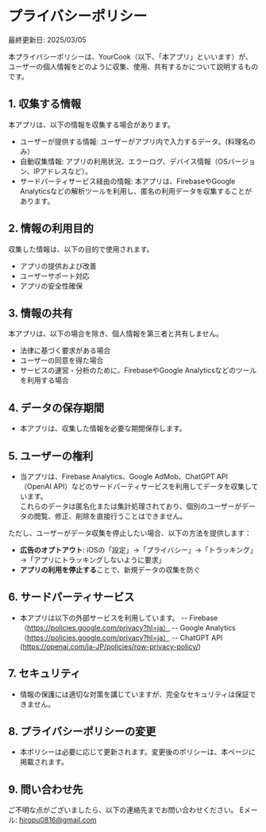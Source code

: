 # プライバシーポリシー

最終更新日: 2025/03/05

本プライバシーポリシーは、YourCook（以下、「本アプリ」といいます）が、ユーザーの個人情報をどのように収集、使用、共有するかについて説明するものです。

## 1. 収集する情報

本アプリは、以下の情報を収集する場合があります。
- ユーザーが提供する情報: ユーザーがアプリ内で入力するデータ。(料理名のみ）
- 自動収集情報: アプリの利用状況、エラーログ、デバイス情報（OSバージョン、IPアドレスなど）。
- サードパーティサービス経由の情報: 本アプリは、FirebaseやGoogle Analyticsなどの解析ツールを利用し、匿名の利用データを収集することがあります。

## 2. 情報の利用目的

収集した情報は、以下の目的で使用されます。
- アプリの提供および改善
- ユーザーサポート対応
- アプリの安全性確保

## 3. 情報の共有

本アプリは、以下の場合を除き、個人情報を第三者と共有しません。
- 法律に基づく要求がある場合
- ユーザーの同意を得た場合
- サービスの運営・分析のために、FirebaseやGoogle Analyticsなどのツールを利用する場合

## 4. データの保存期間

- 本アプリは、収集した情報を必要な期間保存します。

## 5. ユーザーの権利

- 当アプリは、Firebase Analytics、Google AdMob、ChatGPT API（OpenAI API）などのサードパーティサービスを利用してデータを収集しています。  
これらのデータは匿名化または集計処理されており、個別のユーザーがデータの閲覧、修正、削除を直接行うことはできません。

ただし、ユーザーがデータ収集を停止したい場合、以下の方法を提供します：
- **広告のオプトアウト**: iOSの「設定」→「プライバシー」→「トラッキング」→「アプリにトラッキングしないように要求」
- **アプリの利用を停止する**ことで、新規データの収集を防ぐ

## 6. サードパーティサービス

- 本アプリは以下の外部サービスを利用しています。
-- Firebase（https://policies.google.com/privacy?hl=ja）
-- Google Analytics（https://policies.google.com/privacy?hl=ja）
-- ChatGPT API	(https://openai.com/ja-JP/policies/row-privacy-policy/)

## 7. セキュリティ

- 情報の保護には適切な対策を講じていますが、完全なセキュリティは保証できません。

## 8. プライバシーポリシーの変更

- 本ポリシーは必要に応じて更新されます。変更後のポリシーは、本ページに掲載されます。

## 9. 問い合わせ先

ご不明な点がございましたら、以下の連絡先までお問い合わせください。
Eメール: hiropu0816@gmail.com
